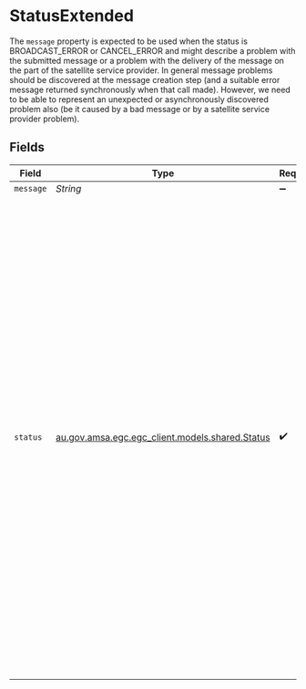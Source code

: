 # StatusExtended

The `message` property is expected to be used when the status is 
BROADCAST_ERROR or CANCEL_ERROR and might describe a problem with 
the submitted message or a problem with the delivery of the message
on the part of the satellite service provider. In general message 
problems should be discovered at the message creation step (and a
suitable error message returned synchronously when that call made).
However, we need to be able to represent an unexpected or 
asynchronously discovered problem also (be it caused by a bad 
message or by a satellite service provider problem). 



## Fields

| Field                                                                                                                                                                                                                                                                                                                                                                                                    | Type                                                                                                                                                                                                                                                                                                                                                                                                     | Required                                                                                                                                                                                                                                                                                                                                                                                                 | Description                                                                                                                                                                                                                                                                                                                                                                                              | Example                                                                                                                                                                                                                                                                                                                                                                                                  |
| -------------------------------------------------------------------------------------------------------------------------------------------------------------------------------------------------------------------------------------------------------------------------------------------------------------------------------------------------------------------------------------------------------- | -------------------------------------------------------------------------------------------------------------------------------------------------------------------------------------------------------------------------------------------------------------------------------------------------------------------------------------------------------------------------------------------------------- | -------------------------------------------------------------------------------------------------------------------------------------------------------------------------------------------------------------------------------------------------------------------------------------------------------------------------------------------------------------------------------------------------------- | -------------------------------------------------------------------------------------------------------------------------------------------------------------------------------------------------------------------------------------------------------------------------------------------------------------------------------------------------------------------------------------------------------- | -------------------------------------------------------------------------------------------------------------------------------------------------------------------------------------------------------------------------------------------------------------------------------------------------------------------------------------------------------------------------------------------------------- |
| `message`                                                                                                                                                                                                                                                                                                                                                                                                | *String*                                                                                                                                                                                                                                                                                                                                                                                                 | :heavy_minus_sign:                                                                                                                                                                                                                                                                                                                                                                                       | N/A                                                                                                                                                                                                                                                                                                                                                                                                      |                                                                                                                                                                                                                                                                                                                                                                                                          |
| `status`                                                                                                                                                                                                                                                                                                                                                                                                 | [au.gov.amsa.egc.egc_client.models.shared.Status](../../models/shared/Status.md)                                                                                                                                                                                                                                                                                                                         | :heavy_check_mark:                                                                                                                                                                                                                                                                                                                                                                                       | ACTIVE means that the MSI has been taken off the submission queue<br/>and marked as ready for broadcast (either immediately or at the next <br/>scheduled time depending on the type of broadcast). TODO discuss <br/>with satellite providers what this represents for them so that we can<br/>end up with a common significance for clients.<br/><br/>These are the expected transitions between states (in PlantUML format):<br/> | ACTIVE                                                                                                                                                                                                                                                                                                                                                                                                   |